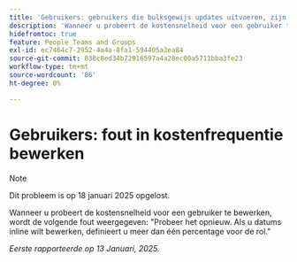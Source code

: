 ```yaml
---
title: 'Gebruikers: gebruikers die bulksgewijs updates uitvoeren, zijn zeer traag'
description: 'Wanneer u probeert de kostensnelheid voor een gebruiker te bewerken, wordt de volgende fout weergegeven: "Probeer het opnieuw. Als u datums inline wilt bewerken, definieert u meer dan één percentage voor de rol."'
hidefromtoc: true
feature: People Teams and Groups
exl-id: ec7464c7-2952-4a4a-8fa1-594405a3ea84
source-git-commit: 838c8ed34b72916597a4a28ec00a5711bba3fe23
workflow-type: tm+mt
source-wordcount: '86'
ht-degree: 0%

---
```


# Gebruikers: fout in kostenfrequentie bewerken

>[!NOTE]
>
>Dit probleem is op 18 januari 2025 opgelost.

Wanneer u probeert de kostensnelheid voor een gebruiker te bewerken, wordt de volgende fout weergegeven: &quot;Probeer het opnieuw. Als u datums inline wilt bewerken, definieert u meer dan één percentage voor de rol.&quot;

_Eerste rapporteerde op 13 Januari, 2025._
